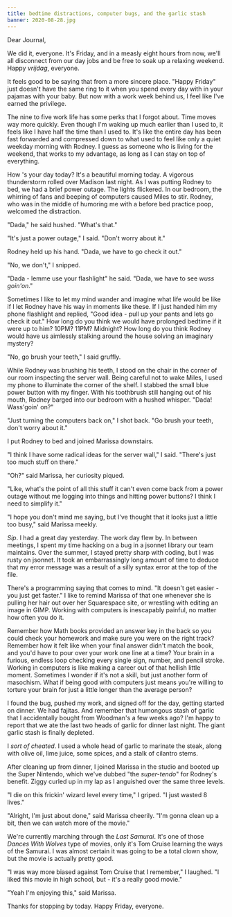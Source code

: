 ```yaml
---
title: bedtime distractions, computer bugs, and the garlic stash
banner: 2020-08-28.jpg
---
```


Dear Journal,

We did it, everyone.  It's Friday, and in a measly eight hours from
now, we'll all disconnect from our day jobs and be free to soak up a
relaxing weekend.  Happy _vrijdag_, everyone.

It feels good to be saying that from a more sincere place.  "Happy
Friday" just doesn't have the same ring to it when you spend every day
with in your pajamas with your baby.  But now with a work week behind
us, I feel like I've earned the privilege.

The nine to five work life has some perks that I forgot about.  Time
moves way more quickly.  Even though I'm waking up much earlier than I
used to, it feels like I have half the time than I used to.  It's like
the entire day has been fast forwarded and compressed down to what
used to feel like only a quiet weekday morning with Rodney.  I guess
as someone who is living for the weekend, that works to my advantage,
as long as I can stay on top of everything.

How 's your day today?  It's a beautiful morning today.  A vigorous
thunderstorm rolled over Madison last night.  As I was putting Rodney
to bed, we had a brief power outage.  The lights flickered.  In our
bedroom, the whirring of fans and beeping of computers caused Miles to
stir.  Rodney, who was in the middle of humoring me with a before bed
practice poop, welcomed the distraction.

"Dada," he said hushed.  "What's that."

"It's just a power outage," I said.  "Don't worry about it."

Rodney held up his hand.  "Dada, we have to go check it out."

"No, we don't," I snipped.

"Dada - lemme use your flashlight" he said.  "Dada, we have to see
_wuss goin'on_."

Sometimes I like to let my mind wander and imagine what life would be
like if I let Rodney have his way in moments like these.  If I just
handed him my phone flashlight and replied, "Good idea - pull up your
pants and lets go check it out."  How long do you think we would have
prolonged bedtime if it were up to him?  10PM?  11PM?  Midnight?  How
long do you think Rodney would have us aimlessly stalking around the
house solving an imaginary mystery?

"No, go brush your teeth," I said gruffly.

While Rodney was brushing his teeth, I stood on the chair in the
corner of our room inspecting the server wall.  Being careful not to
wake Miles, I used my phone to illuminate the corner of the shelf.  I
stabbed the small blue power button with my finger.  With his
toothbrush still hanging out of his mouth, Rodney barged into our
bedroom with a hushed whisper.  "Dada!  Wass'goin' on?"

"Just turning the computers back on," I shot back.  "Go brush your
teeth, don't worry about it."

I put Rodney to bed and joined Marissa downstairs.

"I think I have some radical ideas for the server wall," I said.
"There's just too much stuff on there."

"Oh?" said Marissa, her curiosity piqued.

"Like, what's the point of all this stuff it can't even come back from
a power outage without me logging into things and hitting power
buttons?  I think I need to simplify it."

"I hope you don't mind me saying, but I've thought that it looks just
a little too busy," said Marissa meekly.

_Sip_.  I had a great day yesterday.  The work day flew by.  In
between meetings, I spent my time hacking on a bug in a jsonnet
library our team maintains.  Over the summer, I stayed pretty sharp
with coding, but I was rusty on jsonnet.  It took an embarrassingly
long amount of time to deduce that my error message was a result of a
silly syntax error at the top of the file.

There's a programming saying that comes to mind.  "It doesn't get
easier - you just get faster."  I like to remind Marissa of that one
whenever she is pulling her hair out over her Squarespace site, or
wrestling with editing an image in GIMP.  Working with computers is
inescapably painful, no matter how often you do it.

Remember how Math books provided an answer key in the back so you
could check your homework and make sure you were on the right track?
Remember how it felt like when your final answer didn't match the
book, and you'd have to pour over your work one line at a time?  Your
brain in a furious, endless loop checking every single sign, number,
and pencil stroke.  Working in computers is like making a career out
of that hellish little moment.  Sometimes I wonder if it's not a
skill, but just another form of masochism.  What if being good with
computers just means you're willing to torture your brain for just a
little longer than the average person?

I found the bug, pushed my work, and signed off for the day, getting
started on dinner.  We had fajitas.  And remember that humongous stash
of garlic that I accidentally bought from Woodman's a few weeks ago?
I'm happy to report that we ate the last two heads of garlic for
dinner last night.  The giant garlic stash is finally depleted.

I _sort of cheated_.  I used a whole head of garlic to marinate the
steak, along with olive oil, lime juice, some spices, and a stalk of
cilantro stems.

After cleaning up from dinner, I joined Marissa in the studio and
booted up the Super Nintendo, which we've dubbed "the _super-tendo_"
for Rodney's benefit.  Ziggy curled up in my lap as I anguished over
the same three levels.

"I die on this frickin' wizard level every time," I griped.  "I just
wasted 8 lives."

"Alright, I'm just about done," said Marissa cheerily.  "I'm gonna
clean up a bit, then we can watch more of the movie."

We're currently marching through the _Last Samurai_.  It's one of
those _Dances With Wolves_ type of movies, only it's Tom Cruise
learning the ways of the Samurai.  I was almost certain it was going
to be a total clown show, but the movie is actually pretty good.

"I was way more biased against Tom Cruise that I remember," I laughed.
"I liked this movie in high school, but - it's a really good movie."

"Yeah I'm enjoying this," said Marissa.

Thanks for stopping by today.  Happy Friday, everyone.

